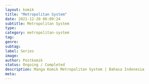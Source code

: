 ```yaml
---
layout: komik
title: "Metropolitan System"
date: 2021-12-20 06:09:24
subtitle: Metropolitan System
type: 
category: metropolitan-system
tag: 
genre: 
subtag: 
label: Series
image: 
author: Postkomik
status: Ongoing / Completed
description: Manga Komik Metropolitan System | Bahasa Indonesia
meta: 
---
```

